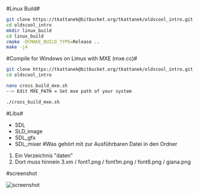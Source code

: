 #Linux Build#
```Bash  
git clone https://tkattanek@bitbucket.org/tkattanek/oldscool_intro.git
cd oldscool_intro
mkdir linux_build
cd linux_build
cmake -DCMAKE_BUILD_TYPE=Release ..
make -j4
```

#Compile for Windows on Limux with MXE (mxe.cc)#
```Bash  
git clone https://tkattanek@bitbucket.org/tkattanek/oldscool_intro.git
cd oldscool_intro

nano cross_build_mxe.sh
--> Edit MXE_PATH = Set mxe path of your system

./cross_build_mxe.sh
```
#Libs#
- SDL
- SLD_image
- SDL_gfx
- SDL_mixer
#Was gehört mit zur Ausführbaren Datei in den Ordner
1. Ein Verzeichnis "daten"
2. Dort muss hinnein 3.xm / font1.png / font1m.png / font6.png / giana.png


#screenshot

![screenshot](http://picload.org/image/adolalp/oldscool_intro_s.png)